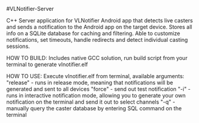 #VLNotifier-Server

C++ Server application for VLNotifier Android app that detects live casters and sends a notification to the Android app on the target device. Stores all info on a SQLite database for caching and filtering. Able to customize notifications, set timeouts, handle redirects and detect individual casting sessions.

HOW TO BUILD:
Includes native GCC solution, run build script from your terminal to generate vlnotifier.elf

HOW TO USE:
Execute vlnotifier.elf from terminal, available arguments:
"release" - runs in release mode, meaning that notifications will be generated and sent to all devices
"force" - send out test notification
"-i" - runs in interactive notification mode, allowing you to generate your own notification on the terminal and send it out to select channels
"-q" - manually query the caster database by entering SQL command on the terminal